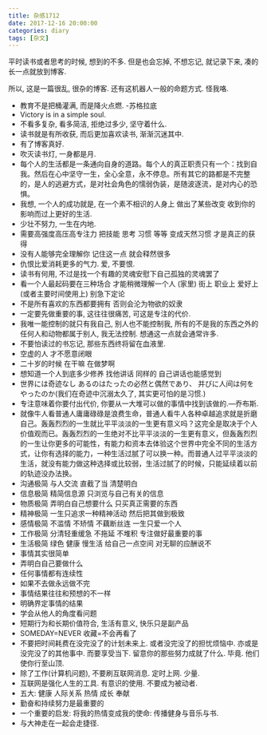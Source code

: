 ```yaml
---
title: 杂感1712
date: 2017-12-16 20:00:00
categories: diary
tags: [杂文]
---
```


平时读书或者思考的时候, 想到的不多. 但是也会忘掉, 不想忘记, 就记录下来, 凑的长一点就放到博客. 

所以, 这是一篇很乱, 很杂的博客. 还有这机器人一般的命题方式. 怪我咯.

- 教育不是把桶灌满, 而是降火点燃. -苏格拉底
- Victory is in a simple soul. 
- 不看多复杂, 看多简洁, 拒绝过多少, 坚守着什么.
- 读书就是有所收获, 而后更加喜欢读书, 渐渐沉迷其中.
- 有了博客真好.
- 吹灭读书灯, 一身都是月.
- 每个人的生活都是一条通向自身的道路。每个人的真正职责只有一个：找到自我。然后在心中坚守一生，全心全意，永不停息。所有其它的路都是不完整的，是人的逃避方式，是对社会角色的懦弱伪装，是随波逐流，是对内心的恐惧。
- 我想, 一个人的成功就是, 在一个素不相识的人身上 做出了某些改变 收到你的影响而过上更好的生活.
- 少壮不努力, 一生在内地.
- 需要高强度高压高专注力 把技能 思考 习惯 等等 变成天然习惯 才是真正的获得 
- 没有人能够完全理解你 记住这一点 就会释然很多
- 仇恨比爱消耗更多的气力.  爱, 不要恨.
- 读书有何用, 不过是找一个有趣的灵魂安慰下自己孤独的灵魂罢了
- 看一个人最起码要在三种场合 才能稍微理解一个人 (家里) 街上 职业上 爱好上(或者主要时间使用上) 别急下定论
- 不是所有喜欢的东西都要拥有 否则会沦为物欲的奴隶
- 一定要先做重要的事, 这往往很痛苦, 可这是专注的代价.
- 我唯一能控制的就只有我自己, 别人也不能控制我, 所有的不是我的东西之外的任何人和动物都属于别人, 我无法控制. 想通这一点就会通常许多. 
- 不要怕读过的书忘记, 那些东西终将留在血液里.
- 空虚的人 才不愿意闭眼
- 二十岁的时候 在干嘛 在做梦啊
- 想知道一个人到底多少修养 找他讲话 同样的 自己讲话也能感觉到
- 世界には奇迹なし あるのはたったの必然と偶然であり、 并びに人间は何をやったのか(我们在奇迹中沉溺太久了, 其实更可怕的是习惯.)
- 专注意味着你要付出代价, 你要从一大堆可以做的事情中找到该做的.—乔布斯.
- 就像牛人看普通人庸庸碌碌是浪费生命，普通人看牛人各种卓越追求就是折磨自己。轰轰烈烈的一生就比平平淡淡的一生更有意义吗？这完全是取决于个人价值观而已。轰轰烈烈的一生绝对不比平平淡淡的一生更有意义，但轰轰烈烈的一生让你更多的可能性，有能力和资本去体验这个世界中完全不同的生活方式，让你有选择的能力，一种生活过腻了可以换一种。而普通人过平平淡淡的生活，就没有能力做这种选择或比较弱，生活过腻了的时候，只能延续着以前的轨迹没办法换。
- 沟通极简 与人交流 直截了当 清楚明白
- 信息极简 精简信息源 只浏览与自己有关的信息
- 物质极简 弄明白自己想要什么 只买真正需要的东西
- 精神极简 一生只追求一种精神活动 然后把其做到极致
- 感情极简 不滥情 不矫情 不藕断丝连 一生只爱一个人
- 工作极简 分清轻重缓急 不拖延 不堆积 专注做好最重要的事
- 生活极简 绿色 健康 慢生活 给自己一点空间 对无聊的应酬说不
- 事情其实很简单
- 弄明白自己要做什么
- 任何事情都有连续性
- 如果不去做永远做不完
- 事情结果往往和预想的不一样
- 明确界定事情的结果
- 学会从他人的角度看问题
- 短期行为和长期价值符合, 生活有意义, 快乐只是副产品
- SOMEDAY=NEVER 收藏=不会再看了
- 不要把时间耗费在没完没了的计划未来上. 或者没完没了的担忧烦恼中. 亦或是没完没了的其他事中. 而要享受当下. 留意你的那些努力成就了什么. 毕竟. 他们使你行至山顶.
- 除了工作(计算机问题), 不要刷互联网消息. 定时上网. 少量. 
- 互联网是强化人生的工具. 有意识的使用. 不要成为被动者.
- 五大: 健康 人际关系 热情 成长 奉献
- 勤奋和持续努力是最重要的
- 一个重要的启发: 将我的热情变成我的使命: 传播健身与音乐与书.
- 与大神走在一起会走捷径.